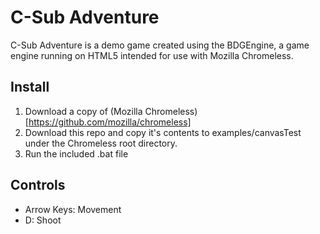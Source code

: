 C-Sub Adventure
===============

C-Sub Adventure is a demo game created using the BDGEngine, a game engine running on HTML5 intended for use with Mozilla Chromeless.

Install
-------
1. Download a copy of (Mozilla Chromeless)[https://github.com/mozilla/chromeless]
2. Download this repo and copy it's contents to examples/canvasTest under the Chromeless root directory.
3. Run the included .bat file

Controls
--------
 * Arrow Keys: Movement
 * D: Shoot